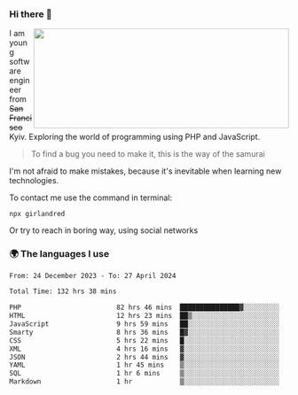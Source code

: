 ### Hi there 👋  

<img align='right' src="https://github-readme-stats.vercel.app/api?username=girlandred&count_private=true&show_icons=true&include_all_commits=true&hide_rank=true&hide_title=true&theme=buefy&card_width=300" width=460 height=180>


I am young software engineer from ~~San Francisco~~ Kyiv. Exploring the world of programming using PHP and JavaScript.


> To find a bug you need to make it, this is the way of the samurai



I'm not afraid to make mistakes, because it's inevitable when learning new technologies.

To contact me use the command in terminal:

```
npx girlandred
```

Or try to reach in boring way, using social networks


### 🌍 The languages I use

<!--START_SECTION:waka-->

```txt
From: 24 December 2023 - To: 27 April 2024

Total Time: 132 hrs 38 mins

PHP                        82 hrs 46 mins  ███████████████▓░░░░░░░░░   62.40 %
HTML                       12 hrs 23 mins  ██▒░░░░░░░░░░░░░░░░░░░░░░   09.34 %
JavaScript                 9 hrs 59 mins   ██░░░░░░░░░░░░░░░░░░░░░░░   07.54 %
Smarty                     8 hrs 36 mins   █▓░░░░░░░░░░░░░░░░░░░░░░░   06.49 %
CSS                        5 hrs 22 mins   █░░░░░░░░░░░░░░░░░░░░░░░░   04.05 %
XML                        4 hrs 16 mins   ▓░░░░░░░░░░░░░░░░░░░░░░░░   03.22 %
JSON                       2 hrs 44 mins   ▓░░░░░░░░░░░░░░░░░░░░░░░░   02.06 %
YAML                       1 hr 45 mins    ▒░░░░░░░░░░░░░░░░░░░░░░░░   01.32 %
SQL                        1 hr 6 mins     ▒░░░░░░░░░░░░░░░░░░░░░░░░   00.84 %
Markdown                   1 hr            ▒░░░░░░░░░░░░░░░░░░░░░░░░   00.76 %
```

<!--END_SECTION:waka-->
